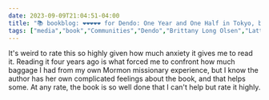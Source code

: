 ---date: 2023-09-09T21:04:51-04:00title: "📚 bookblog: ❤️❤️❤️❤️❤️ for Dendo: One Year and One Half in Tokyo, by Brittany Long Olsen"tags: ["media","book","Communities","Dendo","Brittany Long Olsen","Latter-day Saint missionaries","comics"]---It's weird to rate this so highly given how much anxiety it gives me to read it. Reading it four years ago is what forced me to confront how much baggage I had from my own Mormon missionary experience, but I know the author has her own complicated feelings about the book, and that helps some. At any rate, the book is so well done that I can't help but rate it highly.